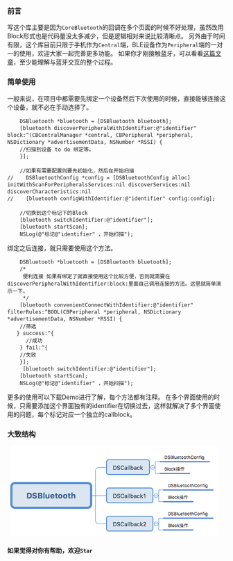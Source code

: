 ### 前言

写这个库主要是因为`CoreBluetooth`的回调在多个页面的时候不好处理，虽然改用Block形式也是代码量没太多减少，但是逻辑相对来说比较清晰点。
另外由于时间有限，这个库目前只限于手机作为`Central`端，BLE设备作为`Peripheral`端的一对一的使用，欢迎大家一起完善更多功能。
如果你才刚接触蓝牙，可以看看[这篇文章](http://helloada.cn/2018/05/05/ios-corebluetooth/)，至少能理解与蓝牙交互的整个过程。



### 简单使用

一般来说，在项目中都需要先绑定一个设备然后下次使用的时候，直接能够连接这个设备，就不必在手动选择了。
```
    DSBluetooth *bluetooth = [DSBluetooth bluetooth];
    [bluetooth discoverPeripheralWithIdentifier:@"identifier" block:^(CBCentralManager *central, CBPeripheral *peripheral, NSDictionary *advertisementData, NSNumber *RSSI) {
    //扫描到设备 to do 绑定等。
    }];

    //如果有需要配置则要先初始化，然后在开始扫描
//    DSBluetoothConfig *config = [DSBluetoothConfig alloc] initWithScanForPeripheralsServices:nil discoverServices:nil discoverCharacteristics:nil
//    [bluetooth configWithIdentifier:@"identifier" config:config];
    
    //切换到这个标记下的Block
    [bluetooth switchIdentifier:@"identifier"];
    [bluetooth startScan];
    NSLog(@"标记@"identifier" ，开始扫描");

```

绑定之后连接，就只需要使用这个方法。
```
    DSBluetooth *bluetooth = [DSBluetooth bluetooth];
    /*
     便利连接 如果有绑定了就直接使用这个比较方便，否则就需要在discoverPeripheralWithIdentifier:block:里面自己调用连接的方法。这里就简单演示一下。
     */
    [bluetooth convenientConnectWithIdentifier:@"identifier" filterRules:^BOOL(CBPeripheral *peripheral, NSDictionary *advertisementData, NSNumber *RSSI) {
    //筛选
   } success:^{
      //成功
    } fail:^{
    //失败
    }];
     [bluetooth switchIdentifier:@"identifier"];
    [bluetooth startScan];
    NSLog(@"标记@"identifier" ，开始扫描");
```

更多的使用可以下载Demo进行了解，每个方法都有注释。
在多个界面使用的时候，只需要添加这个界面独有的identifier在切换过去，这样就解决了多个界面使用的问题，每个标记对应一个独立的callblock。

### 大致结构
![结构](https://github.com/helloAda/DSBluetooth/blob/master/DSBluetooth/image/struct.png)


#### 如果觉得对你有帮助，欢迎`Star`

